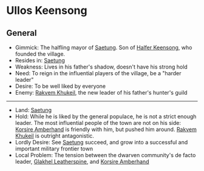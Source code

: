 # Ullos Keensong

## General

* Gimmick: The halfling mayor of [Saetung](../../../Places/Saetung.md). Son of [Halfer Keensong](Halfer%20Keensong.md), who founded the village.
* Resides in: [Saetung](../../../Places/Saetung.md)
* Weakness: Lives in his father's shadow, doesn't have his strong hold
* Need: To reign in the influential players of the village, be a "harder leader"
* Desire: To be well liked by everyone
* Enemy: [Rakvem Khukeil](Rakvem%20Khukeil.md), the new leader of his father's hunter's guild

---

* Land: [Saetung](../../../Places/Saetung.md)
* Hold: While he is liked by the general populace, he is not a strict enough leader. The most influential people of the town are not on his side: [Korsire Amberhand](Korsire%20Amberhand.md) is friendly with him, but pushed him around. [Rakvem Khukeil](Rakvem%20Khukeil.md) is outright antagonistic.
* Lordly Desire: See [Saetung](../../../Places/Saetung.md) succeed, and grow into a successful and important military frontier town
* Local Problem: The tension between the dwarven community's de facto leader, [Glakhel Leatherspine](Glakhel%20Leatherspine.md), and [Korsire Amberhand](Korsire%20Amberhand.md)
